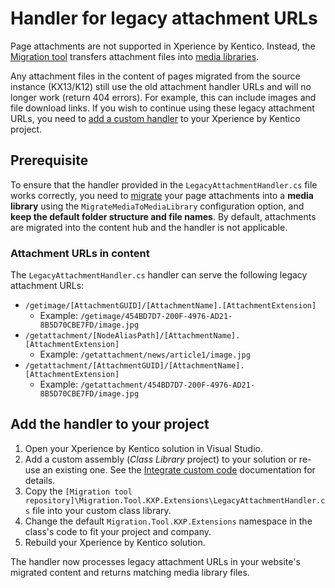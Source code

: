 # Handler for legacy attachment URLs

Page attachments are not supported in Xperience by Kentico. Instead, the [Migration tool](/README.md) transfers
attachment files into [media libraries](https://docs.xperience.io/x/agKiCQ).

Any attachment files in the content of pages migrated from the source instance (KX13/K12) still use the old attachment
handler URLs and will no longer work (return 404 errors). For example, this can include images and file download links.
If you wish to continue using these legacy attachment URLs, you need
to [add a custom handler](#add-the-handler-to-your-project) to your Xperience by Kentico project.

## Prerequisite

To ensure that the handler provided in the `LegacyAttachmentHandler.cs` file works correctly, you need to [migrate](/Migration.Toolkit.CLI/README.md) your page attachments into a **media library** using the `MigrateMediaToMediaLibrary` configuration option, and **keep the default folder structure and file names**. By default, attachments are migrated into the content hub and the handler is not applicable.

### Attachment URLs in content

The `LegacyAttachmentHandler.cs` handler can serve the following legacy attachment URLs:

- `/getimage/[AttachmentGUID]/[AttachmentName].[AttachmentExtension]`
  - Example: `/getimage/454BD7D7-200F-4976-AD21-8B5D70CBE7FD/image.jpg`
- `/getattachment/[NodeAliasPath]/[AttachmentName].[AttachmentExtension]`
  - Example: `/getattachment/news/article1/image.jpg`
- `/getattachment/[AttachmentGUID]/[AttachmentName].[AttachmentExtension]`
  - Example: `/getattachment/454BD7D7-200F-4976-AD21-8B5D70CBE7FD/image.jpg`

## Add the handler to your project

1. Open your Xperience by Kentico solution in Visual Studio.
2. Add a custom assembly (_Class Library_ project) to your solution or re-use an existing one. See
   the [Integrate custom code](https://docs.xperience.io/x/QoXWCQ) documentation for details.
3. Copy the `[Migration tool repository]\Migration.Tool.KXP.Extensions\LegacyAttachmentHandler.cs` file into your
   custom class library.
4. Change the default `Migration.Tool.KXP.Extensions` namespace in the class's code to fit your project and company.
5. Rebuild your Xperience by Kentico solution.

The handler now processes legacy attachment URLs in your website's migrated content and returns matching media library
files.
